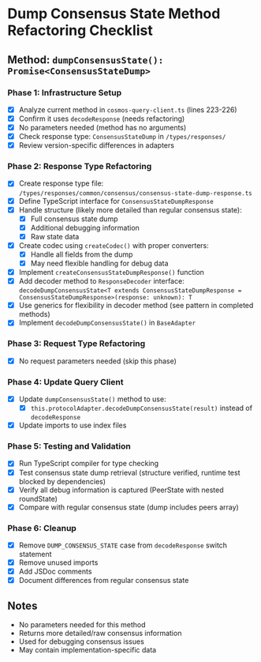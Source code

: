 # Dump Consensus State Method Refactoring Checklist

## Method: `dumpConsensusState(): Promise<ConsensusStateDump>`

### Phase 1: Infrastructure Setup
- [x] Analyze current method in `cosmos-query-client.ts` (lines 223-226)
- [x] Confirm it uses `decodeResponse` (needs refactoring)
- [x] No parameters needed (method has no arguments)
- [x] Check response type: `ConsensusStateDump` in `/types/responses/`
- [x] Review version-specific differences in adapters

### Phase 2: Response Type Refactoring
- [x] Create response type file: `/types/responses/common/consensus/consensus-state-dump-response.ts`
- [x] Define TypeScript interface for `ConsensusStateDumpResponse`
- [x] Handle structure (likely more detailed than regular consensus state):
  - [x] Full consensus state dump
  - [x] Additional debugging information
  - [x] Raw state data
- [x] Create codec using `createCodec()` with proper converters:
  - [x] Handle all fields from the dump
  - [x] May need flexible handling for debug data
- [x] Implement `createConsensusStateDumpResponse()` function
- [x] Add decoder method to `ResponseDecoder` interface: `decodeDumpConsensusState<T extends ConsensusStateDumpResponse = ConsensusStateDumpResponse>(response: unknown): T`
- [x] Use generics for flexibility in decoder method (see pattern in completed methods)
- [x] Implement `decodeDumpConsensusState()` in `BaseAdapter`

### Phase 3: Request Type Refactoring
- [x] No request parameters needed (skip this phase)

### Phase 4: Update Query Client
- [x] Update `dumpConsensusState()` method to use:
  - [x] `this.protocolAdapter.decodeDumpConsensusState(result)` instead of `decodeResponse`
- [x] Update imports to use index files

### Phase 5: Testing and Validation
- [x] Run TypeScript compiler for type checking
- [x] Test consensus state dump retrieval (structure verified, runtime test blocked by dependencies)
- [x] Verify all debug information is captured (PeerState with nested roundState)
- [x] Compare with regular consensus state (dump includes peers array)

### Phase 6: Cleanup
- [x] Remove `DUMP_CONSENSUS_STATE` case from `decodeResponse` switch statement
- [x] Remove unused imports
- [x] Add JSDoc comments
- [x] Document differences from regular consensus state

## Notes
- No parameters needed for this method
- Returns more detailed/raw consensus information
- Used for debugging consensus issues
- May contain implementation-specific data
